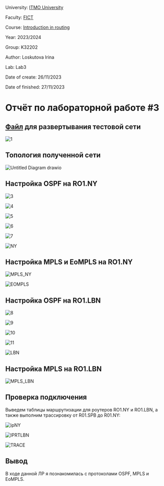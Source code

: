 University: [ITMO University](https://itmo.ru/ru/)

Faculty: [FICT](https://fict.itmo.ru)

Course: [Introduction in routing](https://github.com/itmo-ict-faculty/introduction-in-routing)

Year: 2023/2024

Group: K32202

Author: Loskutova Irina

Lab: Lab3

Date of create: 26/11/2023

Date of finished: 27/11/2023

# Отчёт по лабораторной работе #3

## [Файл](https://github.com/sgsoul/2023_2024-introduction_in_routing-k33202-loskutova_i_v/blob/main/lab3/topo3.clab.yml) для развертывания тестовой сети

![1](https://github.com/sgsoul/2023_2024-introduction_in_routing-k33202-loskutova_i_v/assets/93263659/a3f92a51-dba2-43c3-8aba-2b8d59af5954)


## Топология полученной сети

![Untitled Diagram drawio](https://github.com/sgsoul/2023_2024-introduction_in_routing-k33202-loskutova_i_v/assets/93263659/46b680b9-8ad0-43db-ac1f-97ea676b9ad1)


## Настройка OSPF на RO1.NY

![3](https://github.com/sgsoul/2023_2024-introduction_in_routing-k33202-loskutova_i_v/assets/93263659/3a3f53f4-d088-41e1-9673-ccaa1a7e9a18)

![4](https://github.com/sgsoul/2023_2024-introduction_in_routing-k33202-loskutova_i_v/assets/93263659/df54409d-b202-4c34-bf01-6e13e2794c8d)

![5](https://github.com/sgsoul/2023_2024-introduction_in_routing-k33202-loskutova_i_v/assets/93263659/43d82192-0e51-4f9b-992c-ee429f485efa)

![6](https://github.com/sgsoul/2023_2024-introduction_in_routing-k33202-loskutova_i_v/assets/93263659/5fbcb7dd-f14a-48c0-8009-aa951855db85)

![7](https://github.com/sgsoul/2023_2024-introduction_in_routing-k33202-loskutova_i_v/assets/93263659/04524f63-8e06-4c80-a3dc-fe4b1442f9a3)

![NY](https://github.com/sgsoul/2023_2024-introduction_in_routing-k33202-loskutova_i_v/assets/93263659/4b555e5c-066b-42de-ae31-1289427c71c0)

## Настройка MPLS и EoMPLS на RO1.NY

![MPLS_NY](https://github.com/sgsoul/2023_2024-introduction_in_routing-k33202-loskutova_i_v/assets/93263659/8e6f0446-1957-4d59-a122-d72bd305b4b1)

![EOMPLS](https://github.com/sgsoul/2023_2024-introduction_in_routing-k33202-loskutova_i_v/assets/93263659/0fca0223-4255-41ce-8e64-d5eea9dc9311)

## Настройка OSPF на RO1.LBN

![8](https://github.com/sgsoul/2023_2024-introduction_in_routing-k33202-loskutova_i_v/assets/93263659/13e0a298-9e74-4143-9e8f-243e274911fd)

![9](https://github.com/sgsoul/2023_2024-introduction_in_routing-k33202-loskutova_i_v/assets/93263659/9a2852fd-a25b-4c16-9287-9b5f377c9b76)

![10](https://github.com/sgsoul/2023_2024-introduction_in_routing-k33202-loskutova_i_v/assets/93263659/2b724266-5e64-47a8-9b2c-dfe119691645)

![11](https://github.com/sgsoul/2023_2024-introduction_in_routing-k33202-loskutova_i_v/assets/93263659/fa20adb0-5edb-4b38-b11d-b4c6dfd83087)

![LBN](https://github.com/sgsoul/2023_2024-introduction_in_routing-k33202-loskutova_i_v/assets/93263659/c7686608-92e7-4172-977f-3aa6b4597711)

## Настройка MPLS на RO1.LBN

![MPLS_LBN](https://github.com/sgsoul/2023_2024-introduction_in_routing-k33202-loskutova_i_v/assets/93263659/b241452f-7732-4292-b14c-55989f756af2)

## Проверка подключения

Выведем таблицы маршрутизации для роутеров RO1.NY и RO1.LBN, а также выполним трассировку от R01.SPB до R01.NY:

![ipNY](https://github.com/sgsoul/2023_2024-introduction_in_routing-k33202-loskutova_i_v/assets/93263659/b5faa79b-13a1-4ebc-b7c3-ce1efc26598a)

![IPRTLBN](https://github.com/sgsoul/2023_2024-introduction_in_routing-k33202-loskutova_i_v/assets/93263659/21764353-f7e9-41cb-80a7-4cd60df86968)

![TRACE](https://github.com/sgsoul/2023_2024-introduction_in_routing-k33202-loskutova_i_v/assets/93263659/2e6d49a3-3f3e-4ca2-add1-27732f7f8504)


## Вывод

В ходе данной ЛР я познакомилась с протоколами OSPF, MPLS и EoMPLS.
